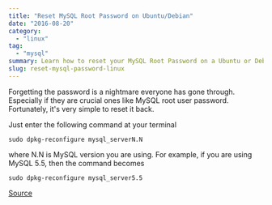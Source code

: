 ```yaml
---
title: "Reset MySQL Root Password on Ubuntu/Debian"
date: "2016-08-20"
category: 
  - "linux"
tag:
  - "mysql"
summary: Learn how to reset your MySQL Root Password on a Ubuntu or Debian system.
slug: reset-mysql-password-linux
---
```


Forgetting the password is a nightmare everyone has gone through. Especially if they are crucial ones like MySQL root user password. Fortunately, it's very simple to reset it back.

Just enter the following command at your terminal

```
sudo dpkg-reconfigure mysql_serverN.N
```

where N.N is MySQL version you are using. For example, if you are using MySQL 5.5, then the command becomes

```
sudo dpkg-reconfigure mysql_server5.5
```

[Source](https://help.ubuntu.com/community/MysqlPasswordReset)
